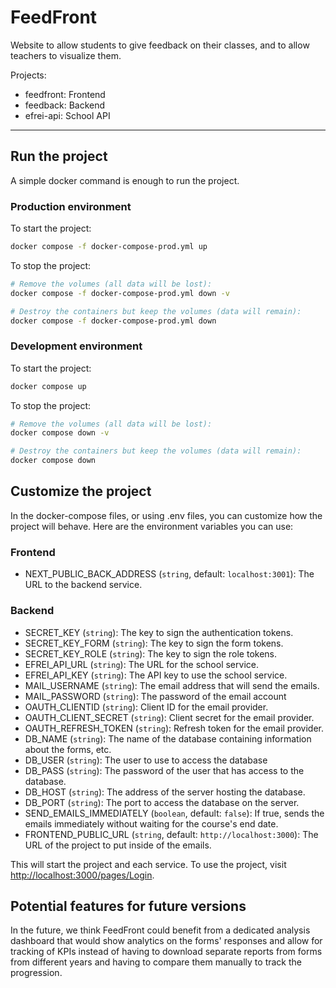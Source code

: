 # FeedFront

Website to allow students to give feedback on their classes, and to allow teachers to visualize them.

Projects:

- feedfront: Frontend
- feedback: Backend
- efrei-api: School API

---

## Run the project

A simple docker command is enough to run the project.

### Production environment

To start the project:

```bash
docker compose -f docker-compose-prod.yml up
```

To stop the project:

```bash
# Remove the volumes (all data will be lost):
docker compose -f docker-compose-prod.yml down -v

# Destroy the containers but keep the volumes (data will remain):
docker compose -f docker-compose-prod.yml down
```

### Development environment

To start the project:

```bash
docker compose up
```

To stop the project:

```bash
# Remove the volumes (all data will be lost):
docker compose down -v

# Destroy the containers but keep the volumes (data will remain):
docker compose down
```

## Customize the project

In the docker-compose files, or using .env files, you can customize how the project will behave. Here are the environment variables you can use:

### Frontend

- NEXT_PUBLIC_BACK_ADDRESS (`string`, default: `localhost:3001`): The URL to the backend service.

### Backend

- SECRET_KEY (`string`): The key to sign the authentication tokens.
- SECRET_KEY_FORM (`string`): The key to sign the form tokens.
- SECRET_KEY_ROLE (`string`): The key to sign the role tokens.
- EFREI_API_URL (`string`): The URL for the school service.
- EFREI_API_KEY (`string`): The API key to use the school service.
- MAIL_USERNAME (`string`): The email address that will send the emails.
- MAIL_PASSWORD (`string`): The password of the email account
- OAUTH_CLIENTID (`string`): Client ID for the email provider.
- OAUTH_CLIENT_SECRET (`string`): Client secret for the email provider.
- OAUTH_REFRESH_TOKEN (`string`): Refresh token for the email provider.
- DB_NAME (`string`): The name of the database containing information about the forms, etc.
- DB_USER (`string`): The user to use to access the database
- DB_PASS (`string`): The password of the user that has access to the database.
- DB_HOST (`string`): The address of the server hosting the database.
- DB_PORT (`string`): The port to access the database on the server.
- SEND_EMAILS_IMMEDIATELY (`boolean`, default: `false`): If true, sends the emails immediately without waiting for the course's end date.
- FRONTEND_PUBLIC_URL (`string`, default: `http://localhost:3000`): The URL of the project to put inside of the emails.

This will start the project and each service. To use the project, visit [http://localhost:3000/pages/Login](http://localhost:3000/pages/Login).

## Potential features for future versions

In the future, we think FeedFront could benefit from a dedicated analysis dashboard that would show analytics on the forms' responses and allow for tracking of KPIs instead of having to download separate reports from forms from different years and having to compare them manually to track the progression.
